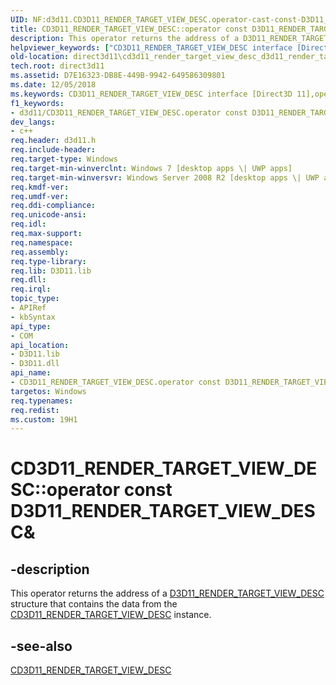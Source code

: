 ```yaml
---
UID: NF:d3d11.CD3D11_RENDER_TARGET_VIEW_DESC.operator-cast-const-D3D11_RENDER_TARGET_VIEW_DESC&
title: CD3D11_RENDER_TARGET_VIEW_DESC::operator const D3D11_RENDER_TARGET_VIEW_DESC& (d3d11.h)
description: This operator returns the address of a D3D11_RENDER_TARGET_VIEW_DESC structure that contains the data from the CD3D11_RENDER_TARGET_VIEW_DESC instance.
helpviewer_keywords: ["CD3D11_RENDER_TARGET_VIEW_DESC interface [Direct3D 11]","operator const D3D11_RENDER_TARGET_VIEW_DESC& method","CD3D11_RENDER_TARGET_VIEW_DESC.operator const D3D11_RENDER_TARGET_VIEW_DESC&","CD3D11_RENDER_TARGET_VIEW_DESC::operator const D3D11_RENDER_TARGET_VIEW_DESC&","CD3D11_RENDER_TARGET_VIEW_DESC::operator const D3D11_RENDER_TARGET_VIEW_DESC&()","d3d11/CD3D11_RENDER_TARGET_VIEW_DESC::operator const D3D11_RENDER_TARGET_VIEW_DESC&","direct3d11.cd3d11_render_target_view_desc_d3d11_render_target_view_desc__","operator const D3D11_RENDER_TARGET_VIEW_DESC&","operator const D3D11_RENDER_TARGET_VIEW_DESC& method [Direct3D 11]","operator const D3D11_RENDER_TARGET_VIEW_DESC& method [Direct3D 11]","CD3D11_RENDER_TARGET_VIEW_DESC interface"]
old-location: direct3d11\cd3d11_render_target_view_desc_d3d11_render_target_view_desc__.htm
tech.root: direct3d11
ms.assetid: D7E16323-DB8E-449B-9942-649586309801
ms.date: 12/05/2018
ms.keywords: CD3D11_RENDER_TARGET_VIEW_DESC interface [Direct3D 11],operator const D3D11_RENDER_TARGET_VIEW_DESC& method, CD3D11_RENDER_TARGET_VIEW_DESC.operator const D3D11_RENDER_TARGET_VIEW_DESC&, CD3D11_RENDER_TARGET_VIEW_DESC::operator const D3D11_RENDER_TARGET_VIEW_DESC&, CD3D11_RENDER_TARGET_VIEW_DESC::operator const D3D11_RENDER_TARGET_VIEW_DESC&(), d3d11/CD3D11_RENDER_TARGET_VIEW_DESC::operator const D3D11_RENDER_TARGET_VIEW_DESC&, direct3d11.cd3d11_render_target_view_desc_d3d11_render_target_view_desc__, operator const D3D11_RENDER_TARGET_VIEW_DESC&, operator const D3D11_RENDER_TARGET_VIEW_DESC& method [Direct3D 11], operator const D3D11_RENDER_TARGET_VIEW_DESC& method [Direct3D 11],CD3D11_RENDER_TARGET_VIEW_DESC interface
f1_keywords:
- d3d11/CD3D11_RENDER_TARGET_VIEW_DESC.operator const D3D11_RENDER_TARGET_VIEW_DESC&
dev_langs:
- c++
req.header: d3d11.h
req.include-header: 
req.target-type: Windows
req.target-min-winverclnt: Windows 7 [desktop apps \| UWP apps]
req.target-min-winversvr: Windows Server 2008 R2 [desktop apps \| UWP apps]
req.kmdf-ver: 
req.umdf-ver: 
req.ddi-compliance: 
req.unicode-ansi: 
req.idl: 
req.max-support: 
req.namespace: 
req.assembly: 
req.type-library: 
req.lib: D3D11.lib
req.dll: 
req.irql: 
topic_type:
- APIRef
- kbSyntax
api_type:
- COM
api_location:
- D3D11.lib
- D3D11.dll
api_name:
- CD3D11_RENDER_TARGET_VIEW_DESC.operator const D3D11_RENDER_TARGET_VIEW_DESC&
targetos: Windows
req.typenames: 
req.redist: 
ms.custom: 19H1
---
```


# CD3D11_RENDER_TARGET_VIEW_DESC::operator const D3D11_RENDER_TARGET_VIEW_DESC&


## -description


This operator returns the address of a <a href="/windows/desktop/api/d3d11/ns-d3d11-d3d11_render_target_view_desc">D3D11_RENDER_TARGET_VIEW_DESC</a> structure that contains  the data from the <a href="/previous-versions/windows/desktop/legacy/jj151668(v=vs.85)">CD3D11_RENDER_TARGET_VIEW_DESC</a> instance.









## -see-also




<a href="/previous-versions/windows/desktop/legacy/jj151668(v=vs.85)">CD3D11_RENDER_TARGET_VIEW_DESC</a>
 

 
